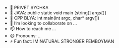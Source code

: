 - 👋 PRIVET SYCHKA
- 👀 JAVA: public static void main (string[] args{})
- 🌱 CPP BLYA: int main(int argc, char* argv[])
- 💞️ I’m looking to collaborate on ...
- 📫 How to reach me ...
- 😄 Pronouns: ...
- ⚡ Fun fact: IM NATURAL STRONGER FEMBOYMAN

<!---
LeanGlaicer/LeanGlaicer is a ✨ special ✨ repository because its `README.md` (this file) appears on your GitHub profile.
You can click the Preview link to take a look at your changes.
--->
